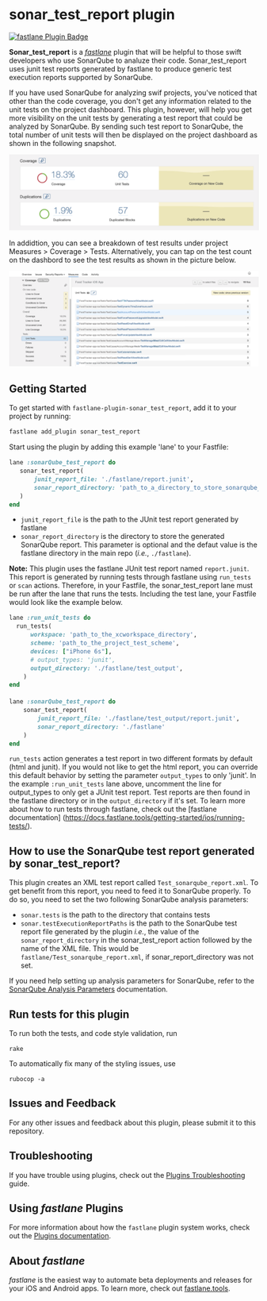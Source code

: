 # sonar_test_report plugin

[![fastlane Plugin Badge](https://rawcdn.githack.com/fastlane/fastlane/master/fastlane/assets/plugin-badge.svg)](https://rubygems.org/gems/fastlane-plugin-sonar_test_report)

**Sonar_test_report** is a [_fastlane_](https://github.com/fastlane/fastlane) plugin that will be helpful to those swift developers who use SonarQube to analuze their code. Sonar_test_report uses junit test reports generated by fastlane to produce generic test execution reports supported by SonarQube.

If you have used SonarQube for analyzing swif projects, you've noticed that other than the code coverage, you don't get any information related to the unit tests on the project dashboard. This plugin, however, will help you get more visibility on the unit tests by generating a test report that could be analyzed by SonarQube. By sending such test report to SonarQube, the total number of unit tests will then be displayed on the project dashboard as shown in the following snapshot.

<img src="docs/SonarQube-dashboard.png" />

In addidtion, you can see a breakdown of test results under project Measures > Coverage > Tests. Alternatively, you can tap on the test count on the dashbord to see the test results as shown in the picture below.

<img src="docs/test-results.png" />

## Getting Started

 To get started with `fastlane-plugin-sonar_test_report`, add it to your project by running:

```bash
fastlane add_plugin sonar_test_report
```
 Start using the plugin by adding this example 'lane' to your Fastfile:
 
 ```ruby
lane :sonarQube_test_report do
	sonar_test_report(
	    junit_report_file: './fastlane/report.junit',
	    sonar_report_directory: 'path_to_a_directory_to_store_sonarqube_report'
    )
end
 ```  
 * `junit_report_file` is the path to the JUnit test report generated by fastlane
 * `sonar_report_directory` is the directory to store the generated SonarQube report. This parameter is optional and the defaut value is the fastlane directory in the main repo (*i.e.*, `./fastlane`).
 
**Note:** This plugin uses the fastlane JUnit test report named `report.junit`. This report is generated by running tests through fastlane using `run_tests` or `scan` actions. Therefore, in your Fastfile, the sonar_test_report lane must be run after the lane that runs the tests.  Including the test lane, your Fastfile would look like the example below.
 
```ruby
lane :run_unit_tests do
  run_tests(
      workspace: 'path_to_the_xcworkspace_directory',
      scheme: 'path_to_the_project_test_scheme',
      devices: ["iPhone 6s"],
      # output_types: 'junit',
      output_directory: './fastlane/test_output',
    )
end
    
lane :sonarQube_test_report do
	sonar_test_report(
	    junit_report_file: './fastlane/test_output/report.junit',
	    sonar_report_directory: './fastlane'
    )
end
``` 
 
`run_tests` action generates a test report in two different formats by default (html and junit). If you would not like to get the html report, you can override this default behavior by setting the parameter `output_types` to only 'junit'. In the example `:run_unit_tests` lane above, uncomment the line for output_types to only get a JUnit test report. Test reports are then found in the fastlane directory or in the `output_directory` if it's set. To learn more about how to run tests through fastlane, check out the [fastlane documentation] (https://docs.fastlane.tools/getting-started/ios/running-tests/).

## How to use the SonarQube test report generated by sonar_test_report?
This plugin creates an XML test report called `Test_sonarqube_report.xml`. To get benefit from this report, you need to feed it to SonarQube properly. To do so, you need to set the two following SonarQube analysis parameters:

  * `sonar.tests` is the path to the directory that contains tests
  * `sonar.testExecutionReportPaths` is the path to the SonarQube test report file generated by the plugin *i.e.*, the value of the `sonar_report_directory` in the sonar_test_report action followed by the name of the XML file. This would be `fastlane/Test_sonarqube_report.xml`, if sonar_report_directory was not set.

If you need help setting up analysis parameters for SonarQube, refer to the [SonarQube Analysis Parameters](https://docs.sonarqube.org/latest/analysis/analysis-parameters/) documentation.
## Run tests for this plugin

To run both the tests, and code style validation, run

```
rake
```

To automatically fix many of the styling issues, use
```
rubocop -a
```

## Issues and Feedback

For any other issues and feedback about this plugin, please submit it to this repository.

## Troubleshooting

If you have trouble using plugins, check out the [Plugins Troubleshooting](https://docs.fastlane.tools/plugins/plugins-troubleshooting/) guide.

## Using _fastlane_ Plugins

For more information about how the `fastlane` plugin system works, check out the [Plugins documentation](https://docs.fastlane.tools/plugins/create-plugin/).

## About _fastlane_

_fastlane_ is the easiest way to automate beta deployments and releases for your iOS and Android apps. To learn more, check out [fastlane.tools](https://fastlane.tools).
